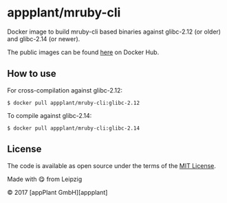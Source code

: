 # appplant/mruby-cli
Docker image to build mruby-cli based binaries against glibc-2.12 (or older) and glibc-2.14 (or newer).

The public images can be found [here][repo] on Docker Hub.


## How to use
For cross-compilation against glibc-2.12:

	$ docker pull appplant/mruby-cli:glibc-2.12

To compile against glibc-2.14:

	$ docker pull appplant/mruby-cli:glibc-2.14


## License

The code is available as open source under the terms of the [MIT License][license].

Made with :yum: from Leipzig

© 2017 [appPlant GmbH][appplant]

[repo]: https://hub.docker.com/r/appplant/mruby-cli/
[license]: https://opensource.org/licenses/MIT
